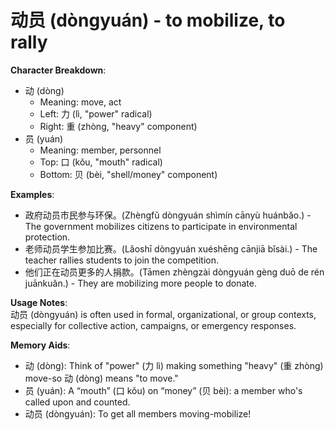 # **动员 (dòngyuán) - to mobilize, to rally**

**Character Breakdown**:  
- 动 (dòng)
  - Meaning: move, act
  - Left: ⼒ (lì, "power" radical)
  - Right: 重 (zhòng, "heavy" component)  
- 员 (yuán)
  - Meaning: member, personnel
  - Top: 口 (kǒu, "mouth" radical)
  - Bottom: 贝 (bèi, "shell/money" component)

**Examples**:  
- 政府动员市民参与环保。(Zhèngfǔ dòngyuán shìmín cānyù huánbǎo.) - The government mobilizes citizens to participate in environmental protection.  
- 老师动员学生参加比赛。(Lǎoshī dòngyuán xuéshēng cānjiā bǐsài.) - The teacher rallies students to join the competition.  
- 他们正在动员更多的人捐款。(Tāmen zhèngzài dòngyuán gèng duō de rén juānkuǎn.) - They are mobilizing more people to donate.

**Usage Notes**:  
动员 (dòngyuán) is often used in formal, organizational, or group contexts, especially for collective action, campaigns, or emergency responses.

**Memory Aids**:  
- 动 (dòng): Think of "power" (力 lì) making something "heavy" (重 zhòng) move-so 动 (dòng) means "to move."  
- 员 (yuán): A “mouth” (口 kǒu) on “money” (贝 bèi): a member who's called upon and counted.  
- 动员 (dòngyuán): To get all members moving-mobilize!